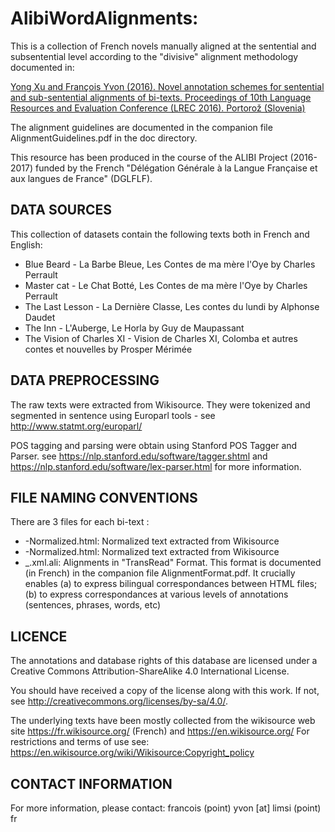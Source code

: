 # AlibiWordAlignments:

This is a collection of French novels manually aligned at the sentential and
subsentential level according to the "divisive" alignment methodology documented in:

[Yong Xu and François Yvon (2016). Novel annotation schemes for sentential 
and sub-sentential alignments of bi-texts. Proceedings of 10th Language 
Resources and Evaluation Conference (LREC 2016). Portorož (Slovenia)](https://aclanthology.org/L16-1099/)

The alignment guidelines are documented in the companion file AlignmentGuidelines.pdf in the doc directory.

This resource has been produced in the course of the ALIBI Project (2016-2017)
funded by the French "Délégation Générale à la Langue Française et aux langues
de France" (DGLFLF).

## DATA SOURCES ##

This collection of datasets contain the following texts both in French and English:
* Blue Beard - La Barbe Bleue,  Les Contes de ma mère l'Oye by Charles Perrault
* Master cat - Le Chat Botté,  Les Contes de ma mère l'Oye by Charles Perrault
* The Last Lesson - La Dernière Classe, Les contes du lundi by Alphonse Daudet
* The Inn - L'Auberge, Le Horla by Guy de Maupassant
* The Vision of Charles XI - Vision de Charles XI, Colomba et autres contes et nouvelles by Prosper Mérimée 

## DATA PREPROCESSING ##

The raw texts were extracted from Wikisource. They were tokenized and segmented in
sentence using Europarl tools - see http://www.statmt.org/europarl/

POS tagging and parsing were obtain using Stanford POS Tagger and Parser.
see https://nlp.stanford.edu/software/tagger.shtml
and https://nlp.stanford.edu/software/lex-parser.html for more information.

## FILE NAMING CONVENTIONS ##

There are 3 files for each bi-text :
* <FrenchName>-Normalized.html:  Normalized text extracted from Wikisource
* <EnglishName>-Normalized.html: Normalized text extracted from Wikisource
* <EnglishName>_<FrenchName>.xml.ali: Alignments in "TransRead" Format. This format is documented (in French) in the companion file AlignmentFormat.pdf. It crucially enables (a) to express bilingual correspondances between HTML files; (b) to express correspondances at various levels of annotations (sentences, phrases, words, etc)

## LICENCE ##

The annotations and database rights of this database are licensed under a
Creative Commons Attribution-ShareAlike 4.0 International License.

You should have received a copy of the license along with this
work. If not, see <http://creativecommons.org/licenses/by-sa/4.0/>.

The underlying texts have been mostly collected from the wikisource
web site https://fr.wikisource.org/ (French) and https://en.wikisource.org/
For restrictions and terms of use see: 
https://en.wikisource.org/wiki/Wikisource:Copyright_policy

## CONTACT INFORMATION ##

For more information, please contact: francois (point) yvon [at] limsi (point) fr


